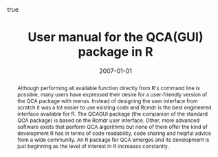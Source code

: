 ﻿---
featured: false

authors:
- Adrian Dușa

title: "User manual for the QCA(GUI) package in R"

date: "2007-01-01"
publishDate: "2007-01-01"

# 0 = Uncategorized, 1 = Conference proceedings, 2 = Journal, 3 = Work in progress, 4 = Technical report, 5 = Book, 6 = Book chapter
publication_types:
- 2

publication: '*Journal of Business Research*'

publication_short: ""

abstract: "Although performing all available function directly from R's command line is possible, many users have expressed their desire for a user-friendly version of the QCA package with menus. Instead of designing the user interface from scratch it was a lot easier to use existing code and Rcmdr is the best engineered interface available for R. The QCAGUI package (the companion of the standard QCA package) is based on the Rcmdr user interface. Other, more advanced software exists that perform QCA algorithms but none of them offer the kind of development R has in terms of code readability, code sharing and helpful advice from a wide community. An R package for QCA emerges and its development is just beginning as the level of interest in R increases constantly."

doi: "10.1016/j.jbusres.2007.01.002"

projects: []

summary: 

math: true

tags: ["R", "QCA"]

# url_code: ""
# url_dataset: ""
url_pdf: "uploads/publications/2007-QCAGUI.pdf"
# url_poster: ""
# url_project: ""
# url_slides: ""
# url_source: ""
# url_video: ""

image:
  caption: ""
  focal_point: ""
  preview_only: false
---
